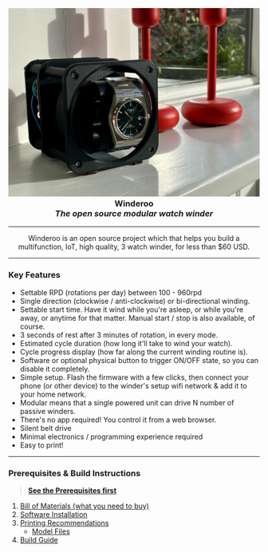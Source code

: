 <h3 align="center">
    <br>
    <img src="./docs/images/splash-image.jpg" alt="Winderoo - The Open Source Watch Winder" width="600">
  
  <br>
    <b>Winderoo</b>
  <br>
  <i align="center">The open source modular watch winder</i>

</h3>

<hr>
  <p align="center">
    Winderoo is an open source project which that helps you build a multifunction, IoT, high quality, 3 watch winder, for less than $60 USD.
  </p>
<hr>

### Key Features

* Settable RPD (rotations per day) between 100 - 960rpd
* Single direction (clockwise / anti-clockwise) or bi-directional winding.
* Settable start time. Have it wind while you're asleep, or while you're away, or anytime for that matter. Manual start / stop is also available, of course.
* 3 seconds of rest after 3 minutes of rotation, in every mode.
* Estimated cycle duration (how long it'll take to wind your watch).
* Cycle progress display (how far along the current winding routine is).
* Software or optional physical button to trigger ON/OFF state, so you can disable it completely.
* Simple setup. Flash the firmware with a few clicks, then connect your phone (or other device) to the winder's setup wifi network & add it to your home network.
* Modular means that a single powered unit can drive N number of passive winders.
* There's no app required! You control it from a web browser. 
* Silent belt drive
* Minimal electronics / programming experience required
* Easy to print!

<hr>

### Prerequisites & Build Instructions

> [**See the Prerequisites first**](./docs/prereqs.md)

1. [Bill of Materials (what you need to buy)](./docs/bom-requirements.md)
1. [Software Installation](./docs/install-software.md)
1. [Printing Recommendations](./docs/printing-recommendations.md)
   - [Model Files](./model)
1. [Build Guide](./docs/build-guide.md)
